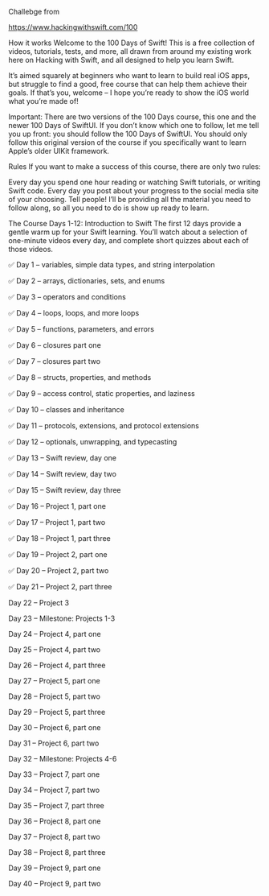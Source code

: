 Challebge from 

https://www.hackingwithswift.com/100



How it works
Welcome to the 100 Days of Swift! This is a free collection of videos, tutorials, tests, and more, all drawn from around my existing work here on Hacking with Swift, and all designed to help you learn Swift.

It’s aimed squarely at beginners who want to learn to build real iOS apps, but struggle to find a good, free course that can help them achieve their goals. If that’s you, welcome – I hope you’re ready to show the iOS world what you’re made of!

Important: There are two versions of the 100 Days course, this one and the newer 100 Days of SwiftUI. If you don’t know which one to follow, let me tell you up front: you should follow the 100 Days of SwiftUI. You should only follow this original version of the course if you specifically want to learn Apple’s older UIKit framework.

Rules
If you want to make a success of this course, there are only two rules:

Every day you spend one hour reading or watching Swift tutorials, or writing Swift code.
Every day you post about your progress to the social media site of your choosing. Tell people!
I’ll be providing all the material you need to follow along, so all you need to do is show up ready to learn.

The Course
Days 1-12: Introduction to Swift
The first 12 days provide a gentle warm up for your Swift learning. You’ll watch about a selection of one-minute videos every day, and complete short quizzes about each of those videos.

:white_check_mark: Day 1 – variables, simple data types, and string interpolation 

:white_check_mark: Day 2 – arrays, dictionaries, sets, and enums

:white_check_mark: Day 3 – operators and conditions

:white_check_mark: Day 4 – loops, loops, and more loops

:white_check_mark: Day 5 – functions, parameters, and errors

:white_check_mark: Day 6 – closures part one

:white_check_mark: Day 7 – closures part two

:white_check_mark: Day 8 – structs, properties, and methods

:white_check_mark: Day 9 – access control, static properties, and laziness

:white_check_mark: Day 10 – classes and inheritance

:white_check_mark: Day 11 – protocols, extensions, and protocol extensions

:white_check_mark: Day 12 – optionals, unwrapping, and typecasting

:white_check_mark: Day 13 – Swift review, day one

:white_check_mark: Day 14 – Swift review, day two

:white_check_mark: Day 15 – Swift review, day three

:white_check_mark: Day 16 – Project 1, part one

:white_check_mark: Day 17 – Project 1, part two

:white_check_mark: Day 18 – Project 1, part three

:white_check_mark: Day 19 – Project 2, part one

:white_check_mark: Day 20 – Project 2, part two

:white_check_mark: Day 21 – Project 2, part three

Day 22 – Project 3

Day 23 – Milestone: Projects 1-3

Day 24 – Project 4, part one

Day 25 – Project 4, part two

Day 26 – Project 4, part three

Day 27 – Project 5, part one

Day 28 – Project 5, part two

Day 29 – Project 5, part three

Day 30 – Project 6, part one

Day 31 – Project 6, part two

Day 32 – Milestone: Projects 4-6

Day 33 – Project 7, part one

Day 34 – Project 7, part two

Day 35 – Project 7, part three

Day 36 – Project 8, part one

Day 37 – Project 8, part two

Day 38 – Project 8, part three

Day 39 – Project 9, part one

Day 40 – Project 9, part two

